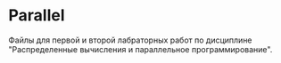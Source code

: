 # Parallel
Файлы для первой и второй лабраторных работ по дисциплине "Распределенные вычисления и параллельное программирование".
